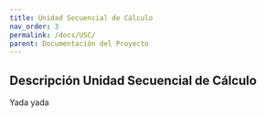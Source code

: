 ```yaml
---
title: Unidad Secuencial de Cálculo
nav_order: 3
permalink: /docs/USC/
parent: Documentación del Proyecto
---
```


## Descripción Unidad Secuencial de Cálculo

Yada yada